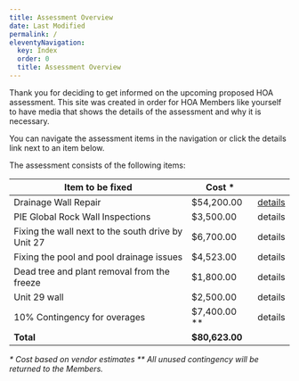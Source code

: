 ```yaml
---
title: Assessment Overview
date: Last Modified
permalink: /
eleventyNavigation:
  key: Index
  order: 0
  title: Assessment Overview
---
```

Thank you for deciding to get informed on the upcoming proposed HOA assessment. This site was created in order for HOA Members like yourself to have media that shows the details of the assessment and why it is necessary.

You can navigate the assessment items in the navigation or click the details link next to an item below.

The assessment consists of the following items:

| Item to be fixed                                   | Cost *         |                                       |
| -------------------------------------------------- | -------------- | ------------------------------------- |
| Drainage Wall Repair                               | $54,200.00     | [details](/drainage-wall-repair.html) |
| PIE Global Rock Wall Inspections                   | $3,500.00      | details                               |
| Fixing the wall next to the south drive by Unit 27 | $6,700.00      | details                               |
| Fixing the pool and pool drainage issues           | $4,523.00      | details                               |
| Dead tree and plant removal from the freeze        | $1,800.00      | details                               |
| Unit 29 wall                                       | $2,500.00      | details                               |
| 10% Contingency for overages                       | $7,400.00 **   | details                               |
| __Total__                                          | __$80,623.00__ |                                       |

_* Cost based on vendor estimates_
_** All unused contingency will be returned to the Members._

<!-- ![Hello, world](/content/images/hello.jpg) -->



